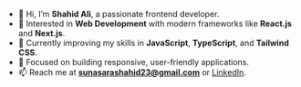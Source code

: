- 👋 Hi, I’m **Shahid Ali**, a passionate frontend developer.  
- 👀 Interested in **Web Development** with modern frameworks like **React.js** and **Next.js**.  
- 🌱 Currently improving my skills in **JavaScript**, **TypeScript**, and **Tailwind CSS**.  
- 🚀 Focused on building responsive, user-friendly applications.  
- 📫 Reach me at **sunasarashahid23@gmail.com** or [LinkedIn](https://www.linkedin.com/in/shahid-ali-sunasara-a24393227/).  
